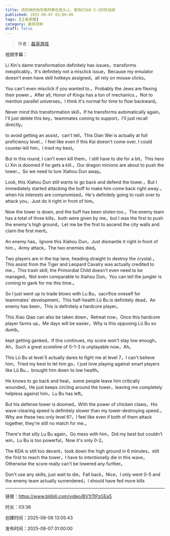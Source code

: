 ```yaml
---
title: 虎豹骑的助攻竟然算在我头上，害我打出0-3-3的好战绩
published: 2025-08-07 01:00:00
tags: [王者荣耀]
category: 磊哥视频
draft: false
---
```



> 作者：[磊哥游戏](https://space.bilibili.com/268941858?spm_id_from=333.788.upinfo.head.click)

视频字幕：

Li Xin's damn transformation definitely has issues，transforms inexplicably，It's definitely not a misclick issue，Because my emulator doesn't even have skill hotkeys assigned，all rely on mouse clicks。

You can't even misclick if you wanted to.，Probably the Jews are flexing their power.，After all, Honor of Kings has a ton of mechanics.，Not to mention parallel universes，I think it's normal for time to flow backward。

Never mind this transformation skill，If he transforms automatically again，I'll just delete this key，teammates coming to support，I'll just recall directly。

to avoid getting an assist，can't tell，This Dian Wei is actually at full proficiency level.，I feel like even if this Kai doesn't come over, I could counter-kill him，I tried my best。

But in this round, I can't even kill them，I still have to die for a bit，This hero Li Xin is doomed if he gets a kill.，Our dragon minions are about to push the tower.，So we need to lure Xiahou Dun away。

Look, this Xiahou Dun still wants to go back and defend the tower.，But I immediately started attacking the buff to make him come back right away.，when his interests are compromised，He's definitely going to rush over to attack you，Just do it right in front of him。

Now the tower is down, and the buff has been stolen too.，The enemy team has a total of three kills，both were given by me，but I was the first to push the enemy's high ground，Let me be the first to ascend the city walls and claim the first merit。

An enemy has，Ignore this Xiahou Dun，Just dismantle it right in front of him.，Army attack，The two enemies died。

Two players are in the top lane, heading straight to destroy the crystal.，This assist from the Tiger and Leopard Cavalry was actually credited to me.，This trash skill, the Primordial Child doesn't even need to be managed，Not even comparable to Xiahou Dun，You can tell the jungler is coming to gank for me this time.。

So I just went up to trade blows with Lu Bu，sacrifice oneself for teammates' development，This half-health Lü Bu is definitely dead，An enemy has been，This is definitely a hardcore player。

This Xiao Qiao can also be taken down，Retreat now，Once this hardcore player farms up，Me days will be easier，Why is this opposing Lü Bu so dumb。

kept getting ganked，If this continues, my score won't stay low enough，Ah，Such a great scoreline of 0-1-3 is unplayable now，Ah。

This Lü Bu at level 5 actually dares to fight me at level 7，I can't believe him，Tried my best to let him go，I just love playing against smart players like Lü Bu.，brought him down to low health。

He knows to go back and heal，some people leave him critically wounded，He just keeps circling around the tower，leaving me completely helpless against him，Lu Bu has left。

But his defense tower is doomed，With the power of chicken claws，His wave-clearing speed is definitely slower than my tower-destroying speed.，Why are these two only level 6?，I feel like even if both of them attack together, they're still no match for me.。

There's that silly Lu Bu again，Go mess with him，Did my best but couldn't win，Lu Bu is too powerful，Now it's only 0-2。

The KDA is still too decent，took down the high ground in 6 minutes，still the first to reach the tower，I have to intentionally die in this wave，Otherwise the score really can't be lowered any further。

Don't use any skills, just wait to die，Fall back，Nice，I only went 0-5 and the enemy team actually surrendered，I should have fed more kills

---

链接：https://www.bilibili.com/video/BV1tTtPzGEa5

时长：03:36

创建时间：2025-08-06 13:05:43

发布时间：2025-08-07 01:00:00
